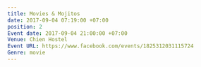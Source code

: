 ```yaml
---
title: Movies & Mojitos
date: 2017-09-04 07:19:00 +07:00
position: 2
Event date: 2017-09-04 21:00:00 +07:00
Venue: Chien Hostel
Event URL: https://www.facebook.com/events/1825312031115724
Genre: movie
---
```


